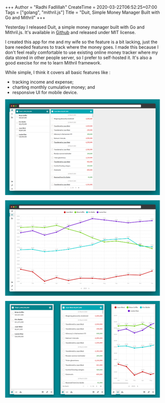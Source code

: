 +++
Author = "Radhi Fadlillah"
CreateTime = 2020-03-22T06:52:25+07:00
Tags = ["golang", "mithril.js"]
Title = "Duit, Simple Money Manager Built with Go and Mithril"
+++

Yesterday I released Duit, a simple money manager built with Go and Mithril.js. It's available in [Github][1] and released under MIT license.

I created this app for me and my wife so the feature is a bit lacking, just the bare needed features to track where the money goes. I made this because I don't feel really comfortable to use existing online money tracker where my data stored in other people server, so I prefer to self-hosted it. It's also a good execise for me to learn Mithril framework.

While simple, I think it covers all basic features like :

- tracking income and expense;
- charting monthly cumulative money; and
- responsive UI for mobile device.

![Screenshot that shows the basic income and expense tracking][asset-1]

![This is how the monthly chart looks like][asset-2]

![It's also responsive for in mobile device][asset-3]

[1]: https://github.com/RadhiFadlillah/duit/
[asset-1]: /assets/2020-03-30-duit/basic-list.png
[asset-2]: /assets/2020-03-30-duit/monthly-chart.png
[asset-3]: /assets/2020-03-30-duit/mobile.png